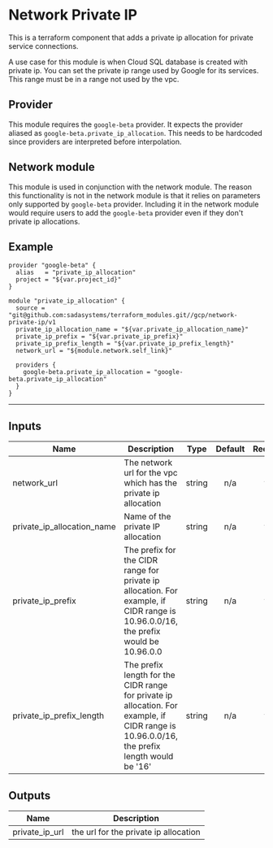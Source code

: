 # Network Private IP
This is a terraform component that adds a private ip allocation for private
service connections.

A use case for this module is when Cloud SQL database is created with private
ip. You can set the private ip range used by Google for its services. This range
must be in a range not used by the vpc.

## Provider
This module requires the `google-beta` provider. It expects the provider aliased
as `google-beta.private_ip_allocation`. This needs to be hardcoded since
providers are interpreted before interpolation.

## Network module
This module is used in conjunction with the network module. The reason this
functionality is not in the network module is that it relies on parameters only
supported by `google-beta` provider. Including it in the network module would
require users to add the `google-beta` provider even if they don't private ip
allocations.
## Example
```HCL
provider "google-beta" {
  alias   = "private_ip_allocation"
  project = "${var.project_id}"
}

module "private_ip_allocation" {
  source = "git@github.com:sadasystems/terraform_modules.git//gcp/network-private-ip/v1
  private_ip_allocation_name = "${var.private_ip_allocation_name}"
  private_ip_prefix = "${var.private_ip_prefix}"
  private_ip_prefix_length = "${var.private_ip_prefix_length}"
  network_url = "${module.network.self_link}"

  providers {
    google-beta.private_ip_allocation = "google-beta.private_ip_allocation"
  }
}
```
---
<!-- BEGINNING OF PRE-COMMIT-TERRAFORM DOCS HOOK -->
## Inputs

| Name | Description | Type | Default | Required |
|------|-------------|:----:|:-----:|:-----:|
| network\_url | The network url for the vpc which has the private ip allocation | string | n/a | yes |
| private\_ip\_allocation\_name | Name of the private IP allocation | string | n/a | yes |
| private\_ip\_prefix | The prefix for the CIDR range for private ip allocation. For example, if CIDR range is 10.96.0.0/16, the prefix would be 10.96.0.0 | string | n/a | yes |
| private\_ip\_prefix\_length | The prefix length for the CIDR range for private ip allocation. For example, if CIDR range is 10.96.0.0/16, the prefix length would be '16' | string | n/a | yes |

## Outputs

| Name | Description |
|------|-------------|
| private\_ip\_url | the url for the private ip allocation |

<!-- END OF PRE-COMMIT-TERRAFORM DOCS HOOK -->